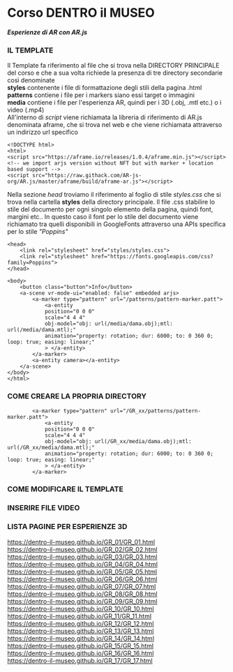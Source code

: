 # **Corso DENTRO il MUSEO**  
__*Esperienze di AR con AR.js*__

### IL TEMPLATE
Il Template fa riferimento al file che si trova nella DIRECTORY PRINCIPALE del corso e che a sua volta richiede la presenza di tre directory secondarie così denominate <br>
__styles__ contenente i file di formattazione degli stili della pagina .html<br>
__patterns__ contiene i file per i markers siano essi target o immagini<br>
__media__ contiene i file per l'esperienza AR, quindi per i 3D (.obj, .mtl etc.) o i video (.mp4)<br>
All'interno di *script* viene richiamata la libreria di riferimento di AR.js denominata aframe, che si trova nel web e che viene richiamata attraverso un indirizzo url specifico 
```
<!DOCTYPE html>
<html>
<script src="https://aframe.io/releases/1.0.4/aframe.min.js"></script>
<!-- we import arjs version without NFT but with marker + location based support -->
<script src="https://raw.githack.com/AR-js-org/AR.js/master/aframe/build/aframe-ar.js"></script>
```
Nella sezione *head* troviamo il riferimento al foglio di stile *styles.css* che si trova nella cartella __styles__ della directory principale. Il file .css stabilire lo stile del documento per ogni singolo elemento della pagina, quindi font, margini etc..
In questo caso il font per lo stile del documento viene richiamato tra quelli disponibili in GoogleFonts attraverso una APIs specifica per lo stile *"Poppins"*
```
<head>
    <link rel="stylesheet" href="styles/styles.css">
    <link rel="stylesheet" href="https://fonts.googleapis.com/css?family=Poppins">
</head>
```

```
<body>
    <button class="button">Info</button>
    <a-scene vr-mode-ui="enabled: false" embedded arjs>
        <a-marker type="pattern" url="/patterns/pattern-marker.patt">
            <a-entity
            position="0 0 0"
            scale="4 4 4"
            obj-model="obj: url(/media/dama.obj);mtl: url(/media/dama.mtl);"
            animation="property: rotation; dur: 6000; to: 0 360 0; loop: true; easing: linear;"
            > </a-entity>
        </a-marker>
        <a-entity camera></a-entity>
    </a-scene>
</body>
</html>
```
### COME CREARE LA PROPRIA DIRECTORY

```
        <a-marker type="pattern" url="/GR_xx/patterns/pattern-marker.patt">
            <a-entity
            position="0 0 0"
            scale="4 4 4"
            obj-model="obj: url(/GR_xx/media/dama.obj);mtl: url(/GR_xx/media/dama.mtl);"
            animation="property: rotation; dur: 6000; to: 0 360 0; loop: true; easing: linear;"
            > </a-entity>
        </a-marker>
```

### COME MODIFICARE IL TEMPLATE

### INSERIRE FILE VIDEO


### LISTA PAGINE PER ESPERIENZE 3D
https://dentro-il-museo.github.io/GR_01/GR_01.html <br>
https://dentro-il-museo.github.io/GR_02/GR_02.html <br>
https://dentro-il-museo.github.io/GR_03/GR_03.html <br>
https://dentro-il-museo.github.io/GR_04/GR_04.html <br>
https://dentro-il-museo.github.io/GR_05/GR_05.html <br>
https://dentro-il-museo.github.io/GR_06/GR_06.html <br>
https://dentro-il-museo.github.io/GR_07/GR_07.html <br>
https://dentro-il-museo.github.io/GR_08/GR_08.html <br>
https://dentro-il-museo.github.io/GR_09/GR_09.html <br>
https://dentro-il-museo.github.io/GR_10/GR_10.html <br>
https://dentro-il-museo.github.io/GR_11/GR_11.html <br>
https://dentro-il-museo.github.io/GR_12/GR_12.html <br>
https://dentro-il-museo.github.io/GR_13/GR_13.html <br>
https://dentro-il-museo.github.io/GR_14/GR_14.html <br>
https://dentro-il-museo.github.io/GR_15/GR_15.html <br>
https://dentro-il-museo.github.io/GR_16/GR_16.html <br>
https://dentro-il-museo.github.io/GR_17/GR_17.html <br>
